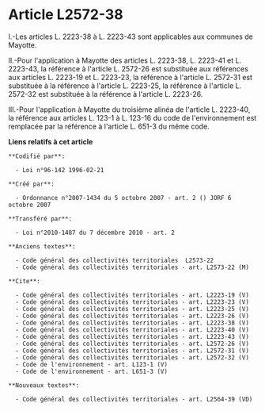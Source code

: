 # Article L2572-38

I.-Les articles L. 2223-38 à L. 2223-43 sont applicables aux communes de Mayotte. 

II.-Pour l'application à Mayotte des articles L. 2223-38, L. 2223-41 et L. 2223-43, la référence à l'article L. 2572-26 est
substituée aux références aux articles L. 2223-19 et L. 2223-23, la référence à l'article L. 2572-31 est substituée à la
référence à l'article L. 2223-25, la référence à l'article L. 2572-32 est substituée à la référence à l'article L. 2223-26. 

III.-Pour l'application à Mayotte du troisième alinéa de l'article L. 2223-40, la référence aux articles L. 123-1 à L. 123-16
du code de l'environnement est remplacée par la référence à l'article L. 651-3 du même code.

**Liens relatifs à cet article**

	**Codifié par**:

	  - Loi n°96-142 1996-02-21

	**Créé par**:

	  - Ordonnance n°2007-1434 du 5 octobre 2007 - art. 2 () JORF 6 octobre 2007

	**Transféré par**:

	  - Loi n°2010-1487 du 7 décembre 2010 - art. 2

	**Anciens textes**:

	  - Code général des collectivités territoriales  L2573-22
	  - Code général des collectivités territoriales - art. L2573-22 (M)

	**Cite**:

	  - Code général des collectivités territoriales - art. L2223-19 (V)
	  - Code général des collectivités territoriales - art. L2223-23 (V)
	  - Code général des collectivités territoriales - art. L2223-25 (V)
	  - Code général des collectivités territoriales - art. L2223-26 (V)
	  - Code général des collectivités territoriales - art. L2223-38 (V)
	  - Code général des collectivités territoriales - art. L2223-40 (V)
	  - Code général des collectivités territoriales - art. L2223-43 (V)
	  - Code général des collectivités territoriales - art. L2572-26 (V)
	  - Code général des collectivités territoriales - art. L2572-31 (V)
	  - Code général des collectivités territoriales - art. L2572-32 (V)
	  - Code de l'environnement - art. L123-1 (V)
	  - Code de l'environnement - art. L651-3 (V)

	**Nouveaux textes**:

	  - Code général des collectivités territoriales - art. L2564-39 (VD)
